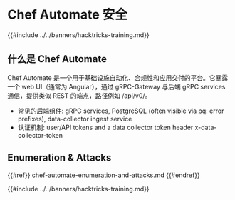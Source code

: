 # Chef Automate 安全

{{#include ../../banners/hacktricks-training.md}}

## 什么是 Chef Automate

Chef Automate 是一个用于基础设施自动化、合规性和应用交付的平台。它暴露一个 web UI（通常为 Angular），通过 gRPC-Gateway 与后端 gRPC services 通信，提供类似 REST 的端点，路径例如 /api/v0/。

- 常见的后端组件: gRPC services, PostgreSQL (often visible via pq: error prefixes), data-collector ingest service
- 认证机制: user/API tokens and a data collector token header x-data-collector-token

## Enumeration & Attacks

{{#ref}}
chef-automate-enumeration-and-attacks.md
{{#endref}}

{{#include ../../banners/hacktricks-training.md}}
